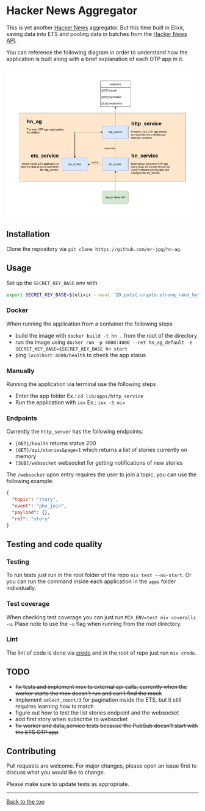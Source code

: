 # Hacker News Aggregator

This is yet another [Hacker News](https://news.ycombinator.com/) aggregator. But this time built in Elixir, saving data into ETS and pooling data in batches from the [Hacker News API](https://github.com/HackerNews/API).

You can reference the following diagram in order to understand how the application is built along with a brief explanation of each OTP app in it.

![App diagram](app_diagram.png)

## Installation

Clone the repository via `git clone https://github.com/er-jpg/hn-ag`.

## Usage

Set up the `SECRET_KEY_BASE` env with

```bash
export SECRET_KEY_BASE=$(elixir --eval 'IO.puts(:crypto.strong_rand_bytes(64) |> Base.encode64(padding: false))')
```

### Docker

When running the application from a container the following steps
 - build the image with `docker build -t hn .` from the root of the directory
 - run the image using `docker run -p 4000:4000 --net hn_ag_default -e SECRET_KEY_BASE=$SECRET_KEY_BASE hn start`
 - ping `localhost:4000/health` to check the app status

### Manually

Running the application via terminal use the following steps

 - Enter the app folder Ex.: `cd lib/apps/http_service`
 - Run the application with `iex` Ex.: `iex -S mix`


### Endpoints

Currently the `http_server` has the following endpoints:
  - `[GET]/health` returns status 200
  - `[GET]/api/stories&page=1` which returns a list of stories currently on memory
  - `[SUB]/websocket` websocket for getting notifications of new stories

The `/websocket` upon entry requires the user to join a topic, you can use the following example: 

```json
{
  "topic": "story",
  "event": "phx_join",
  "payload": {},
  "ref": "story"
}
```

## Testing and code quality

### Testing
To run tests just run in the root folder of the repo `mix test --no-start`. Or you can run the command inside each application in the `apps` folder individually.

### Test coverage
When checking test coverage you can just run `MIX_ENV=test mix coveralls -u`. Plase note to use the `-u` flag when running from the root directory.

### Lint
The lint of code is done via [credo](https://github.com/rrrene/credo) and in the root of repo just run `mix credo`.


## TODO

  * ~~fix tests and implement mox to external api calls, currently when the worker starts the mox doesn't run and can't find the mock~~
  * implement `select_count/3` for pagination inside the ETS, but it still requires learning how to match
  * figure out how to test the list stories endpoint and the websocket
  * add first story when subscribe to websocket
  * ~~fix worker and data_service tests because the PubSub doesn't start with the ETS OTP app~~


## Contributing
Pull requests are welcome. For major changes, please open an issue first to discuss what you would like to change.

Please make sure to update tests as appropriate.

---

[Back to the top](#hacker-news-aggregator)